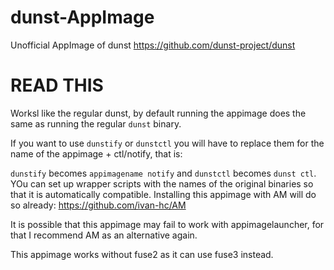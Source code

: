 # dunst-AppImage
Unofficial AppImage of dunst https://github.com/dunst-project/dunst

# READ THIS

Worksl like the regular dunst, by default running the appimage does the same as running the regular `dunst` binary. 

If you want to use `dunstify` or `dunstctl` you will have to replace them for the name of the appimage + ctl/notify, that is: 

`dunstify` becomes `appimagename notify` and `dunstctl` becomes `dunst ctl`. YOu can set up wrapper scripts with the names of the original binaries so that it is automatically compatible. Installing this appimage with AM will do so already:  https://github.com/ivan-hc/AM

It is possible that this appimage may fail to work with appimagelauncher, for that I recommend AM as an alternative again.

This appimage works without fuse2 as it can use fuse3 instead.
